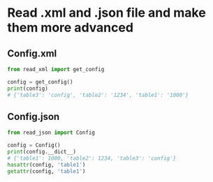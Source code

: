 # Read .xml and .json file and make them more advanced

## Config.xml

```python
from read_xml import get_config

config = get_config()
print(config)
# {'table3': 'config', 'table2': '1234', 'table1': '1000'}
```



## Config.json

```python
from read_json import Config

config = Config()
print(config.__dict__)
# {'table1': 1000, 'table2': 1234, 'table3': 'config'}
hasattr(config, 'table1')
getattr(config, 'table1')
```



